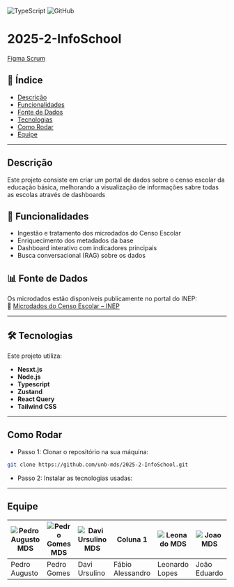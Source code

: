 ![TypeScript](https://img.shields.io/badge/typescript-5.3.0-blue)
![GitHub](https://img.shields.io/badge/github-repository-blue)

# 2025-2-InfoSchool
[Figma Scrum](https://www.figma.com/board/feNX4bnc1LbmuZ9Rp4j8QI/Template-MDS---group-11?node-id=0-1&t=wxkIsswMZSsrid6d-1)

## 📑 Índice
- [Descrição](#-descrição)
- [Funcionalidades](#-funcionalidades)
- [Fonte de Dados](#-fonte-de-dados)
- [Tecnologias](#-tecnologias)
- [Como Rodar](#-como-rodar)
- [Equipe](#-equipe)
---
## Descrição
Este projeto consiste em criar um portal de dados sobre o censo escolar da educação básica, melhorando a visualização de informações sabre todas as escolas através de dashboards

## 🚀 Funcionalidades
- Ingestão e tratamento dos microdados do Censo Escolar  
- Enriquecimento dos metadados da base  
- Dashboard interativo com indicadores principais  
- Busca conversacional (RAG) sobre os dados

## 📊 Fonte de Dados

Os microdados estão disponíveis publicamente no portal do INEP:  
🔗 [Microdados do Censo Escolar – INEP](https://www.gov.br/inep/pt-br/acesso-a-informacao/dados-abertos/microdados/censo-escolar)

---
## 🛠 Tecnologias

Este projeto utiliza:

- **Nesxt.js**
- **Node.js**
- **Typescript**
- **Zustand** 
- **React Query**  
- **Tailwind CSS** 

---
## Como Rodar
- Passo 1:
Clonar o repositório na sua máquina:
```bash
git clone https://github.com/unb-mds/2025-2-InfoSchool.git
```
- Passo 2:
Instalar as tecnologias usadas:
---
## Equipe
| ![Pedro Augusto MDS](https://github.com/user-attachments/assets/568ffcc4-da96-4310-b200-8921f9495a2c) | ![Pedro Gomes MDS](https://github.com/user-attachments/assets/0eac3c37-1d5b-446f-bb48-52a893d2a8ac) | ![Davi Ursulino MDS](https://github.com/user-attachments/assets/ff7ad902-4640-446f-84cf-a2f5d214fbc2) | Coluna 1 | ![Leonado MDS](https://github.com/user-attachments/assets/3206604a-bc82-4ac4-84a8-026909c91714) | ![Joao MDS](https://github.com/user-attachments/assets/482c0304-2789-495c-8132-e22c59c691cd) |
|----------|----------|----------|----------|----------|----------|
| Pedro Augusto   | Pedro Gomes   | Davi Ursulino   | Fábio Alessandro   | Leonardo Lopes  | João Eduardo   |

